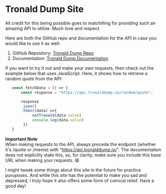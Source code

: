 # Tronald Dump Site

All credit for this being possible goes to matchilling for providing such an amazing API to utilize. Much love and respect.

Here are both the GitHub repo and documentation for the API in case you would like to use it as well:  

1. GitHub Repository: [Tronald Dump Repo](https://github.com/tronalddump-io/tronald-app)  
2. Documentation: [Tronald Dump Documentation](https://docs.tronalddump.io)

If you want to try it out and make your own requests, then check out the example below that uses JavaScript. Here, it shows how to retrieve a random quote from the API:

```JavaScript
   const fetchData = () => {
       const response = "https://api.tronalddump.io/random/quote";

       response
       .json()
       .then((data) =>{
            setTronald(data.value)
            console.log(data.value)
        })
   }
```

**Important Note**  
When making requests to the API, always precede the endpoint (whether it's /quote or /meme) with "https://api.tronalddump.io/". The documentation does not explicitly state this, so, for clarity, make sure you include this base URL when making your requests. :smile:

I might tweak some things about this site in the future for practice puruposes. And while this site has the potential to make you sad and depressed, I truly hope it also offers some form of comical relief. Have a good day!
